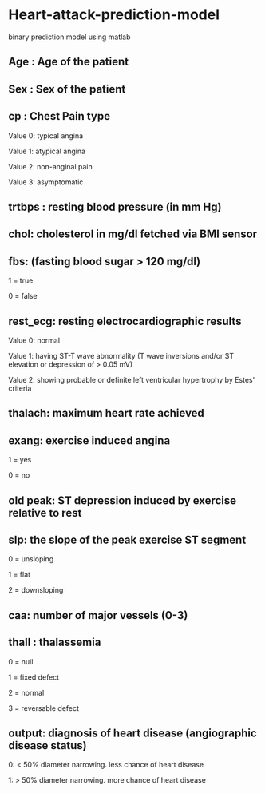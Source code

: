 # Heart-attack-prediction-model
binary prediction model using matlab

## Age : Age of the patient

## Sex : Sex of the patient

## cp : Chest Pain type

Value 0: typical angina

Value 1: atypical angina

Value 2: non-anginal pain

Value 3: asymptomatic

## trtbps : resting blood pressure (in mm Hg)

## chol: cholesterol in mg/dl fetched via BMI sensor

## fbs: (fasting blood sugar > 120 mg/dl)

1 = true

0 = false

## rest_ecg: resting electrocardiographic results
Value 0: normal

Value 1: having ST-T wave abnormality (T wave inversions and/or ST elevation or depression of > 0.05 mV)

Value 2: showing probable or definite left ventricular hypertrophy by Estes' criteria

## thalach: maximum heart rate achieved

## exang: exercise induced angina

1 = yes

0 = no

## old peak: ST depression induced by exercise relative to rest

## slp: the slope of the peak exercise ST segment

0 = unsloping

1 = flat

2 = downsloping

## caa: number of major vessels (0-3)

## thall : thalassemia

0 = null

1 = fixed defect

2 = normal

3 = reversable defect

## output: diagnosis of heart disease (angiographic disease status)
0: < 50% diameter narrowing. less chance of heart disease

1: > 50% diameter narrowing. more chance of heart disease
